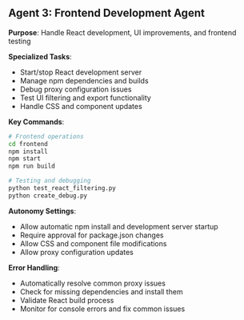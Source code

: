 ## Agent 3: Frontend Development Agent
**Purpose**: Handle React development, UI improvements, and frontend testing

**Specialized Tasks**:
- Start/stop React development server
- Manage npm dependencies and builds
- Debug proxy configuration issues
- Test UI filtering and export functionality
- Handle CSS and component updates

**Key Commands**:
```bash
# Frontend operations
cd frontend
npm install
npm start
npm run build

# Testing and debugging
python test_react_filtering.py
python create_debug.py
```

**Autonomy Settings**:
- Allow automatic npm install and development server startup
- Require approval for package.json changes
- Allow CSS and component file modifications
- Allow proxy configuration updates

**Error Handling**:
- Automatically resolve common proxy issues
- Check for missing dependencies and install them
- Validate React build process
- Monitor for console errors and fix common issues
